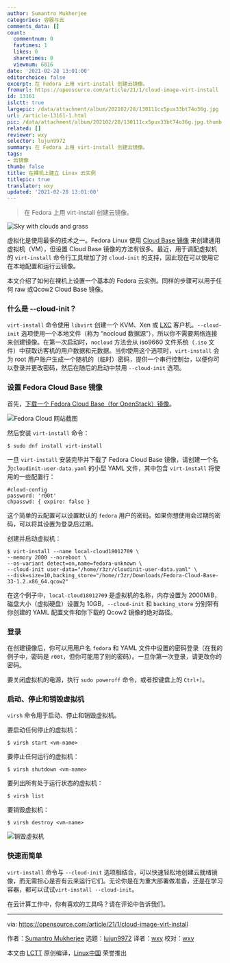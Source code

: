 ```yaml
---
author: Sumantro Mukherjee
categories: 容器与云
comments_data: []
count:
  commentnum: 0
  favtimes: 1
  likes: 0
  sharetimes: 0
  viewnum: 6816
date: '2021-02-28 13:01:00'
editorchoice: false
excerpt: 在 Fedora 上用 virt-install 创建云镜像。
fromurl: https://opensource.com/article/21/1/cloud-image-virt-install
id: 13161
islctt: true
largepic: /data/attachment/album/202102/28/130111cx5pux33bt74o36g.jpg
url: /article-13161-1.html
pic: /data/attachment/album/202102/28/130111cx5pux33bt74o36g.jpg.thumb.jpg
related: []
reviewer: wxy
selector: lujun9972
summary: 在 Fedora 上用 virt-install 创建云镜像。
tags:
- 云镜像
thumb: false
title: 在裸机上建立 Linux 云实例
titlepic: true
translator: wxy
updated: '2021-02-28 13:01:00'
---
```



> 
> 在 Fedora 上用 virt-install 创建云镜像。
> 
> 
> 


![](/data/attachment/album/202102/28/130111cx5pux33bt74o36g.jpg "Sky with clouds and grass")


虚拟化是使用最多的技术之一。Fedora Linux 使用 [Cloud Base 镜像](https://alt.fedoraproject.org/cloud/) 来创建通用虚拟机（VM），但设置 Cloud Base 镜像的方法有很多。最近，用于调配虚拟机的 `virt-install` 命令行工具增加了对 `cloud-init` 的支持，因此现在可以使用它在本地配置和运行云镜像。


本文介绍了如何在裸机上设置一个基本的 Fedora 云实例。同样的步骤可以用于任何 raw 或Qcow2 Cloud Base 镜像。


### 什么是 --cloud-init？


`virt-install` 命令使用 `libvirt` 创建一个 KVM、Xen 或 [LXC](https://www.redhat.com/sysadmin/exploring-containers-lxc) 客户机。`--cloud-init` 选项使用一个本地文件（称为 “nocloud 数据源”），所以你不需要网络连接来创建镜像。在第一次启动时，`nocloud` 方法会从 iso9660 文件系统（`.iso` 文件）中获取访客机的用户数据和元数据。当你使用这个选项时，`virt-install` 会为 root 用户账户生成一个随机的（临时）密码，提供一个串行控制台，以便你可以登录并更改密码，然后在随后的启动中禁用 `--cloud-init` 选项。


### 设置 Fedora Cloud Base 镜像


首先，[下载一个 Fedora Cloud Base（for OpenStack）镜像](https://alt.fedoraproject.org/cloud/)。


![Fedora Cloud 网站截图](/data/attachment/album/202102/28/130121cauyuhhncm2lclfx.png "Fedora Cloud website")


然后安装 `virt-install` 命令：



```
$ sudo dnf install virt-install

```

一旦 `virt-install` 安装完毕并下载了 Fedora Cloud Base 镜像，请创建一个名为`cloudinit-user-data.yaml` 的小型 YAML 文件，其中包含 `virt-install` 将使用的一些配置行：



```
#cloud-config
password: 'r00t'
chpasswd: { expire: false }

```

这个简单的云配置可以设置默认的 `fedora` 用户的密码。如果你想使用会过期的密码，可以将其设置为登录后过期。


创建并启动虚拟机：



```
$ virt-install --name local-cloud18012709 \
--memory 2000 --noreboot \
--os-variant detect=on,name=fedora-unknown \
--cloud-init user-data="/home/r3zr/cloudinit-user-data.yaml" \
--disk=size=10,backing_store="/home/r3zr/Downloads/Fedora-Cloud-Base-33-1.2.x86_64.qcow2"

```

在这个例子中，`local-cloud18012709` 是虚拟机的名称，内存设置为 2000MiB，磁盘大小（虚拟硬盘）设置为 10GB，`--cloud-init` 和 `backing_store` 分别带有你创建的 YAML 配置文件和你下载的 Qcow2 镜像的绝对路径。


### 登录


在创建镜像后，你可以用用户名 `fedora` 和 YAML 文件中设置的密码登录（在我的例子中，密码是 `r00t`，但你可能用了别的密码）。一旦你第一次登录，请更改你的密码。


要关闭虚拟机的电源，执行 `sudo poweroff` 命令，或者按键盘上的 `Ctrl+]`。


### 启动、停止和销毁虚拟机


`virsh` 命令用于启动、停止和销毁虚拟机。


要启动任何停止的虚拟机：



```
$ virsh start <vm-name>

```

要停止任何运行的虚拟机：



```
$ virsh shutdown <vm-name>

```

要列出所有处于运行状态的虚拟机：



```
$ virsh list

```

要销毁虚拟机：



```
$ virsh destroy <vm-name>

```

![销毁虚拟机](/data/attachment/album/202102/28/130121fd0yz9dsnqsvqvms.png "Destroying a VM")


### 快速而简单


`virt-install` 命令与 `--cloud-init` 选项相结合，可以快速轻松地创建云就绪镜像，而无需担心是否有云来运行它们。无论你是在为重大部署做准备，还是在学习容器，都可以试试`virt-install --cloud-init`。


在云计算工作中，你有喜欢的工具吗？请在评论中告诉我们。




---


via: <https://opensource.com/article/21/1/cloud-image-virt-install>


作者：[Sumantro Mukherjee](https://opensource.com/users/sumantro) 选题：[lujun9972](https://github.com/lujun9972) 译者：[wxy](https://github.com/wxy) 校对：[wxy](https://github.com/wxy)


本文由 [LCTT](https://github.com/LCTT/TranslateProject) 原创编译，[Linux中国](https://linux.cn/) 荣誉推出